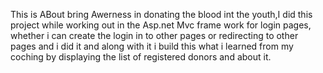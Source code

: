 This is ABout bring Awerness in donating the blood int the youth,I did this project while working out in the Asp.net Mvc frame work for login pages, whether i can create the login in to other pages or redirecting to other pages and i did it and along with it i build this what i learned from my coching by displaying the list of registered donors and about it.
